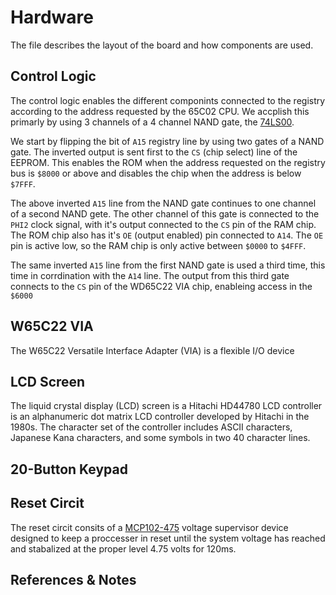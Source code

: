 # Hardware

The file describes the layout of the board and how components are used.

## Control Logic

The control logic enables the different componints connected to the registry according to the address requested by the 65C02 CPU. We accplish this primarly by using 3 channels of a 4 channel NAND gate, the [74LS00](https://www.ti.com/lit/gpn/sn74ls00).

We start by flipping the bit of `A15` registry line by using two gates of a NAND gate. The inverted output is sent first to the `CS` (chip select) line of the EEPROM. This enables the ROM when the address requested on the registry bus is `$8000` or above and disables the chip when the address is below `$7FFF`.

The above inverted `A15` line from the NAND gate continues to one channel of a second NAND gete.  The other channel of this gate is connected to the `PHI2` clock signal, with it's output connected to the `CS` pin of the RAM chip.  The ROM chip also has it's `OE` (output enabled) pin connected to `A14`.  The `OE` pin is active low, so the RAM chip is only active between `$0000` to `$4FFF`.

The same inverted `A15` line from the first NAND gate is used a third time, this time in corrdination with the `A14` line.  The output from this third gate connects to the `CS` pin of the WD65C22 VIA chip, enableing access in the `$6000`

## W65C22 VIA

The W65C22 Versatile Interface Adapter (VIA) is a flexible I/O device

## LCD Screen

The liquid crystal display (LCD) screen is a Hitachi HD44780 LCD controller is an alphanumeric dot matrix LCD controller developed by Hitachi in the 1980s. The character set of the controller includes ASCII characters, Japanese Kana characters, and some symbols in two 40 character lines.

## 20-Button Keypad

## Reset Circit

The reset circit consits of a [MCP102-475](https://www.microchip.com/en-us/product/mcp102) voltage supervisor device designed to keep a proccesser in reset until the system voltage has reached and stabalized at the proper level 4.75 volts for 120ms.

## References & Notes
